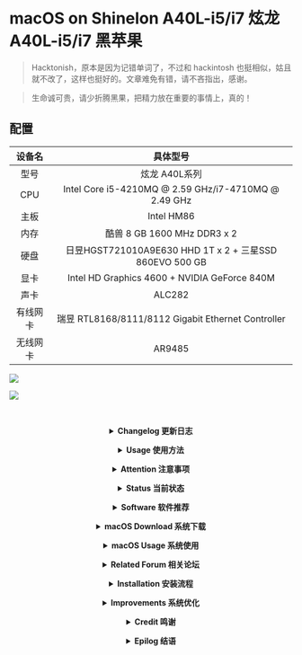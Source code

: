 # macOS on Shinelon A40L-i5/i7 炫龙 A40L-i5/i7 黑苹果

> Hacktonish，原本是因为记错单词了，不过和 hackintosh 也挺相似，姑且就不改了，这样也挺好的。文章难免有错，请不吝指出，感谢。

> 生命诚可贵，请少折腾黑果，把精力放在重要的事情上，真的！


## 配置

|  设备名  |                        具体型号                        |
| :------: | :----------------------------------------------------: |
|   型号   |                       炫龙 A40L系列                    |
|   CPU    |  Intel Core i5-4210MQ @ 2.59 GHz/i7-4710MQ @ 2.49 GHz  |
|   主板   |                        Intel HM86                      |
|   内存   |               酷兽 8 GB 1600 MHz DDR3 x 2              |
|   硬盘   |日昱HGST721010A9E630 HHD 1T x 2 + 三星SSD 860EVO 500 GB |
|   显卡   |      Intel HD Graphics 4600 + NVIDIA GeForce 840M      |  
|   声卡   |                          ALC282                        |
| 有线网卡 |   瑞昱 RTL8168/8111/8112 Gigabit Ethernet Controller   |
| 无线网卡 |                          AR9485                        |


![](https://github.com/i0Ek3/Hackintosh_4_Hasee_Shinelon_A40L/blob/master/pic/neofetch.jpg)

![](https://github.com/i0Ek3/Hackintosh_4_Hasee_Shinelon_A40L/blob/master/pic/system.jpg)



<div align="center">

&emsp;&emsp;

<b><details><summary>Changelog 更新日志</summary></b>

 2019-08-19：在 [1zilc](https://github.com/1zilc) 的基础上做了修改，解决了有线速率低的问题，目前也比较完美，暂无其他问题，目前就不打算继续折腾黑果了，实在是太浪费时间了，等我找到工作后再来玩，后会有期。

 2019-06-22: 重新定制了 USB，在 10.14.x 下只识别了 A40L 左边的 USB 3.0，即传输速率 5Gb/s，不过好比一个都没有，继续研究。对了，X230 的也重新定制了，还不错呦！突然发现，10.13.x 的时候，用 ssdt-dsdt 定制的都是很完美的，可以养老。

 2019-03-04: 由于买了新的显示器，原本的配置文件无法完美支持外接显示器，虽然我做了些改动后可以使用，但还是想着自己弄一个，所以准备 hotpatch 一下，没有日子。

 2018-11-20: 更新了 10.14，基于 ym2008 的版本。实在是没有时间折腾，具体的请等待 ym2008 的下一个版本吧！

 2018-09-25: 有时间会尝试 10.14，升级或者重装。

 2018-08-28: 重新安装了 10.13.6，EFI依旧使用之前提供的，一切 OK，似乎也不用单独安装无线安装包了！后续考虑更换 10.14。

 2018-07-27: 蓝牙问题通过绿联 29 元的蓝牙适配器 4.0 解决，好使，具体请看图！

 2018-07-23: 目前还稳定使用 10.13.4，之前升级过一次直接挂了，没找到问题，也没有时间继续折腾，所以目前不会更新了，除非炸的太厉害！

 2018-06-06: 贴一个在线编辑 config.plist 的网址[http://cloudclovereditor.altervista.org/cce/index.php](http://cloudclovereditor.altervista.org/cce/index.php)，另推荐一篇不错的帖子给新手[http://bbs.pcbeta.com/viewthread-1779539-1-1.html](http://bbs.pcbeta.com/viewthread-1779539-1-1.html)。

 2018-05-16: OK，搞定。另推荐 laod 的 ntfs 在 mac 下直接访问的[解决方案](https://laod.cn/free/mac-ntfs.html)。

 2018-05-15: 系统实在太卡了，真的受不鸟了，果断重新安装到 SSD 上。

 2018-05-09: 系统基本算是配置好了，但有一点是 SSD 的确要比 HHD 快太多了，新配置的黑苹果系统卡顿较之前严重，好在不是太影响使用，毕竟我用空间换时间。

 2018-05-05: 刚刚装好黑苹果和 linux 的双系统，接下来分别配置开发环境。安装上问题不大，先将 Linux 正常安装在 128G 的 SSD 上，再正常安装黑苹果到 2T 的 HHD，可实现独立启动双系统，互不影响。安全布局上，会采用[@drduh大神](https://github.com/drduh)的[方案](https://github.com/drduh/macOS-Security-and-Privacy-Guide)，也希望大家重视安全问题。


**ps: 最近剁了一块 2T 的硬盘，故有点冲动想要重新布局系统。并打算全系安全布局，后续看看进展和成果，或许可以更新出来供大家参考。**

</details>

<b><details><summary>Usage 使用方法</summary></b>

突然发现，一直都没有使用说明，哈哈，实在是愚钝，现在补上。当然了，如果你想按着教程制作自己的补丁，可以使用我 dsdt_ssdt 文件夹里的我没有 patched 文件，耐心一点，会有收获。你也可以用过下面的教程里的方法自己提取，也很简单。

现在来说说如何使用，前提是你要有一个黑苹果启动盘，然后挂载它的 EFI 分区，直接拷贝我 EFI-update 文件夹下对应的版本进行覆盖即可，然后安装就行。

至于启动盘的制作，可以看下面的教程。镜像的选择可以使用黑果小兵的，下面有提供链接，如果不好使可以换一个试试，我亲测的是 10.14，然后替换EFI文件。

安装完成后需要手动安装 AR9004WB-WIFI.pkg来启用无线网络，此后就不需要了。如有意外，可以再手动安装一下，这回就差不多了。

这就可以了，没有其他繁琐的步骤了。个人推荐使用我的 10.13.6 版本的 EFI，稳定，且可以使用外接显示器。 10.14 是基于 ym2008 的版本进行修改的，有一些小问题，比如无法外接显示器。想着自己重新 hotpatch 一套，但又懒又笨，不大想折腾了。所以不好说，万一就有了呢？

大概就是这些，祝好，有问题可以提 issue。

</details>


<b><details><summary>Attention 注意事项</summary></b>

上传了在网上找到的一份 A40L 拆机教程，当作备用，比如清灰或者更换内部组件等。之前因为不知道具体拆解步骤，导致部分内置组件被我破坏，并且导致键位凸起，倒不影响使用，就是心理别扭，所以今天又拆了一遍，解决了键位凸起问题。

注意外围都是长一点的螺丝，只有内部才是短的。而之前的键位凸起问题便是由于我错误的将长螺丝放到了短螺丝的位置造成的。

再一个就是，在拆完机准备装回去的时候先别着急，先通电看看各功能是否正常，比如键盘，usb 接口等，测试无误后再拧上螺丝。因为刚才发现，虽然凸起键位修正好了，但并没有测试任何功能是否正常，然后就装回去了，结果导致好多键位突然无法输入了！我也很无奈，只能重新拆机继续解决问题了！

其他的问题暂且还没有遇到，如果再有的话继续更新。告诫各位网友，玩机需谨慎，并且要有耐心，毕竟之前我都已经打算卖掉这个破烂了！打脸，说多了都是泪啊～

</details>


<b><details><summary>Status 当前状态</summary></b>

[Status -> /EFI-update/README.md](https://github.com/i0Ek3/Hackintosh_4_Hasee_Shinelon_A40L/blob/master/EFI-update/README.md?1532355116806)

</details>

<b><details><summary>Software 软件推荐</summary></b>

记录下我目前在 10.14.3 上常用的软件，以免哪天电脑崩了，尸骨全无。尽管每个月都会进行几次备份，但我依然会多做一些措施，这样放心。当然了，其他的一些软件你以可以参考我的[这个链接](https://github.com/i0Ek3/GeekWay/blob/master/App.md)，涵盖很多。但这里主要是我现在的笔记本上常用的，并做一些精简，去除一些功能重复但不怎么使用的软件，只列出名字，其他的自行下载吧。

 iTerm
 VLC, IINA
 ThinkerTool
 MEGASync
 Reeder
 Handshaker
 Flux
 Spark
 ShadowsocksX-NG
 ndm, Cakebrew
 calibre
 balenaEtcher
 FinderGo
 GPG Keychain
 Xnip
 Itsycal
 linux-command
 DesktopNaotu
 eZip, Keka
 zoom.us
 Docker
 CotEditor, Skim
 Alfred 3, Dash
 Motrix, Transmission, Proxyee Down
 Typora, Notion, Bear, Ulysses
 MacTeX, texstudio, texmaker
 GitKraken, Github Desktop
 DBeaver, Redis, rdm, Sequel Pro
 Xcode, JetBrains, Understand, Sourcetree
 Atom，Sublime Text，Visual Studio Code
 Telegram, Whalebird, Slack, Maipo
 Parallels Desktop, VirtualBox, VMware Fusion
 OmniGraffle, Sketch, StarUML
 Microsoft Word, Excel, PowerPoint, OneDrive
 Vivaldi, Ungoogled-Chromium, LibreFox, Chrom
 网易云音乐，迅雷，百度云，人人影视，微信，QQ，钉钉，番茄土豆

全部软件可参考下面几幅截图，上面列出来的是我日后必备的，尽量减少 SSD 的存储开销。其他的命令行软件这里没有列出，可以参考我上面的链接。

![1](https://github.com/i0Ek3/Hackintosh_4_Hasee_Shinelon_A40L/blob/master/pic/app1.jpg)
![2](https://github.com/i0Ek3/Hackintosh_4_Hasee_Shinelon_A40L/blob/master/pic/app2.jpg)
![3](https://github.com/i0Ek3/Hackintosh_4_Hasee_Shinelon_A40L/blob/master/pic/app3.jpg)
![4](https://github.com/i0Ek3/Hackintosh_4_Hasee_Shinelon_A40L/blob/master/pic/app4.jpg)
![5](https://github.com/i0Ek3/Hackintosh_4_Hasee_Shinelon_A40L/blob/master/pic/app5.jpg)

</details>

<b><details><summary>macOS Download 系统下载</summary></b>

[黑果小兵提供](https://mirrors.dtops.cc/iso/MacOS/daliansky_macos/)

</details>

<b><details><summary>macOS Usage 系统使用</summary></b>

 [官方使用指南](https://help.apple.com/macOS/high-sierra/mac-basics/?lang=zh-cn#/outro)<br>
 [xclient](http://xclient.info/?_=8854065baa5c04fa30fc193b4a000714)<br>
 [MAS](https://www.waerfa.com/tag/mas)<br>
 [mac360](http://mac360.com)<br>
 [推荐](https://www.waerfa.com/21-small-great-macos-apps)<br>
 [mac dev deploy](https://github.com/sb2nov/mac-setup)<br>
 [mactex](http://www.tug.org/mactex/mactex-download.html)<br>
 [软件推荐](https://www.zhihu.com/question/27158546)<br>


</details>

<b><details><summary>Related Forum 相关论坛</summary></b>

 [远景](http://bbs.pcbeta.com/forum.php?mod=viewthread&tid=1753483&page=1#pid47417983)<br>
 [tonymacx86](https://www.tonymacx86.com/)<br>
 [osx86](https://www.osx86.net)<br>
 [insanel](http://www.insanelymac.com)<br>
 [hackintosh zone](https://www.hackintosh.zone)<br>
 [威锋](https://bbs.feng.com/thread-htm-fid-102.html)<br>
 [bitbucket](https://bitbucket.org/RehabMan/os-x-fake-pci-id)<br>
 [itmanbu](https://www.itmanbu.com/appleacpiplatform.html)<br>
 [daliansky](https://blog.daliansky.net/ "黑果小兵")<br>
 [黑苹果的折腾时光](https://www.jianshu.com/p/bd57a9324f08)<br>
 [黑苹果乐园](https://imac.hk/category/course/)<br>
 [Create macOS installation USB](https://www.tonymacx86.com/threads/how-to-create-a-macos-high-sierra-public-beta-installation-usb.225520/)<br>
 [猫叔博客](https://www.maoshu.cc)<br>

</details>

<b><details><summary>Installation 安装流程</summary></b>

### 前情提要

15年的时候装过一次黑苹果，遗憾于当时没能坚持，故只进入了苹果系统后便放弃折腾了，从那以后，几乎完全使用Linux了。<br>

大概是在一周前，看微信公众号的时候，注意到有个安全研究人员用着联想的黑苹果，一下子又勾起了我的欲望。<br>

自己也是学计算机的，想想折腾个黑苹果也还是有必要的，所以2月6日晚开始折腾。<br>


### 安装过程

#### 材料准备

笔记本（最好是windows系统，方便操作，我使用的是win-to-go），16G U盘<br>

系统镜像，看清楚你的是原版还是经过修改的，修改的有的会自带四叶草等<br>

#### 相关软件

Windows<br>

diskgeniu<br>

transmac<br>

macOS <br>

Clover Configurator<br>

MACiASLzh<br>

#### 具体步骤

[制作启动盘](http://bbs.pcbeta.com/viewthread-1764286-1-5.html)，具体步骤在链接中也很详细，需要注意的是新建分区后，先别急着保存，直接管理员权限运行transmac进行restore即可，否则会出现没有权限之类的错误。多启动盘制作可以参考[https://sspai.com/post/419602](https://sspai.com/post/41960)和[http://bbs.pcbeta.com/forum.php?mod=viewthread&tid=1769200&extra=page%3D1%26filter%3Dtypeid%26typeid%3D1311%26typeid%3D1311](http://bbs.pcbeta.com/forum.php?mod=viewthread&tid=1769200&extra=page%3D1%26filter%3Dtypeid%26typeid%3D1311%26typeid%3D1311)<br>

开机重启，设置相应的bios模式，我这里是四叶草gpt安装，我的电脑需要设置为dual boot模式。此时会进入代码刷屏界面，根据不同的错误进行爬贴排错（这里的排错可以是更换相应的参数，config.plist配置文件）。如果直接进入苹果的界面，那么恭喜你可以进行下一步安装了。<br>

初始安装,进入系统后使用磁盘工具进行抹盘操作，*注意备份数据*。由于我的笔记本上的硬盘只剩一块128G的SSD了，故我将64G的U盘当作系统盘抹掉了，也就说，我的系统在U盘里，没什么大的问题，就是安装速度会很慢。期间会进行多次重启，耐心等待即可。<br>

系统安装，这一步的安装是基于上一步的，这里需要你设置相应的偏好，调整即可，问题不大，不出意外，不一会儿你便可以正式进入苹果系统了。系统的成熟度和流畅度依赖于你的电脑及你的配置文件，有的可能遇到花屏、卡顿等现象，不要着急，也不用担心，慢慢调整驱动，利用注入、hotpatch等进行调整优化和完善，慢慢的你会得到一个可以日常使用的、流畅的系统的。<br>

脱离U盘启动系统，在macOS下直接挂载系统盘和u盘相应的EFI分区（或者通过clover configurator操作更简单），将u盘EFI文件夹复制到系统盘中即可，这样的好处在于可以让你升级黑苹果的系统少折腾一些。<br>

快速启动，在苹果系统下运行clover configurator,挂载efi分区并加载config.plist配置文件，在clover configurator左边的boot项下选择default boot value，填写你想要直接进入的系统的名字，timeout设为0，保存覆盖重启即可。<br>

#### 系统图赏

![](https://github.com/i0Ek3/Hackintosh_4_Hasee_Shinelon_A40L/blob/master/pic/newScreen.jpg)
![](https://github.com/i0Ek3/Hackintosh_4_Hasee_Shinelon_A40L/blob/master/pic/multiDisplay.jepg)
![](https://github.com/i0Ek3/Hackintosh_4_Hasee_Shinelon_A40L/blob/master/pic/multi.jpg)
![02-11](https://github.com/i0Ek3/Hackintosh_4_Hasee_Shinelon_A40L/blob/master/pic/up.png)
![1](https://github.com/i0Ek3/Hackintosh_4_Hasee_Shinelon_A40L/blob/master/pic/屏幕快照%202018-02-08%2011.44.16.png)
![1](https://github.com/i0Ek3/Hackintosh_4_Hasee_Shinelon_A40L/blob/master/pic/屏幕快照%202018-02-08%2011.46.19.png)
![1](https://github.com/i0Ek3/Hackintosh_4_Hasee_Shinelon_A40L/blob/master/pic/屏幕快照%202018-02-08%2011.46.33.png)
![1](https://github.com/i0Ek3/Hackintosh_4_Hasee_Shinelon_A40L/blob/master/pic/屏幕快照%202018-02-08%2011.48.24.png)
![1](https://github.com/i0Ek3/Hackintosh_4_Hasee_Shinelon_A40L/blob/master/pic/屏幕快照%202018-02-08%2011.48.52.png)
![1](https://github.com/i0Ek3/Hackintosh_4_Hasee_Shinelon_A40L/blob/master/pic/屏幕快照%202018-02-08%2011.49.57.png)
![1](https://github.com/i0Ek3/Hackintosh_4_Hasee_Shinelon_A40L/blob/master/pic/屏幕快照%202018-02-08%2011.54.32.png)
![1](https://github.com/i0Ek3/Hackintosh_4_Hasee_Shinelon_A40L/blob/master/pic/audioid.png)
![1](https://github.com/i0Ek3/Hackintosh_4_Hasee_Shinelon_A40L/blob/master/pic/usb.png)
![1](https://github.com/i0Ek3/Hackintosh_4_Hasee_Shinelon_A40L/blob/master/pic/wifi.png)
![1](https://github.com/i0Ek3/Hackintosh_4_Hasee_Shinelon_A40L/blob/master/pic/原声.png)
![1](https://github.com/i0Ek3/Hackintosh_4_Hasee_Shinelon_A40L/blob/master/pic/核显.png)
![1](https://github.com/i0Ek3/Hackintosh_4_Hasee_Shinelon_A40L/blob/master/pic/电源.png)
![buletooth](https://github.com/i0Ek3/Hackintosh_4_Hasee_Shinelon_A40L/blob/master/pic/bluetooth.png)
![](https://github.com/i0Ek3/Hackintosh_4_Hasee_Shinelon_A40L/blob/master/pic/USB-1.jpg)
![](https://github.com/i0Ek3/Hackintosh_4_Hasee_Shinelon_A40L/blob/master/pic/USB-2.jpg)


#### 后记

继续完善和优化系统<br>

由于直接使用了网友的EFI，故接下来需要自己研究一番<br>

配置Mac开发环境，软件，日常使用<br>

另，系统是装在U盘里的，故接下来会迁移系统到ssd上<br>


#### 下载提供

[baiduPCS_Go](https://github.com/iikira/BaiduPCS-Go/releases) 下载速度很快的命令行版本的百度云，我用来下载dmg镜像文件<br>

macOS dmg 链接:https://pan.baidu.com/s/1eSToGuQ  密码:fqz5<br>

制作U盘启动所需材料 链接:https://pan.baidu.com/s/1dGJx8pr  密码:vvl8<br>

</details>

<b><details><summary>Improvements 系统优化</summary></b>

 [推荐1](http://bbs.pcbeta.com/viewthread-1742550-1-1.html)<br>
 [推荐2](http://i.pcbeta.com/space-uid-3322572.html)<br>
 [推荐3](https://www.jianshu.com/p/bd57a9324f08)<br>
 [仿冒声卡驱动](http://bbs.pcbeta.com/viewthread-1387094-1-1.html "用于解决睡眠无声问题")<br>
 [hotpatch](https://blog.daliansky.net/hotpatch-detailed-solution.html)<br>
 [DSDT/SSDT补丁](http://blog.csdn.net/wr132/article/details/54798754)<br>
 [DSDT/SSDT综合教程](http://blog.csdn.net/wangmj518/article/details/50748681)<br>
 [电池补丁制作](http://bbs.pcbeta.com/viewthread-1521462-1-1.html) <br>
 [提取DSDT/SSDT](http://bbs.pcbeta.com/viewthread-1571455-1-1.html)<br>
 [联合编译](http://bbs.pcbeta.com/viewthread-1475332-1-1.html)<br>
 [clover configurator使用](http://bbs.tpway.com/thread-5935-1-1.html)<br>
 [亮度修复](https://imac.hk/adjust-the-screen-brightness.html)<br>
 [ubunu下提取DSDT/SSDT](https://imac.hk/ubuntu-dsdt-ssdt-audio-id.html)<br>
 [内建SD读卡器](https://imac.hk/hackintosh-built-sd-reader.html) <br>
 [神舟系列驱动](http://bbs.pcbeta.com/viewthread-1761222-1-1.html)<br>
 [rehanman's guide for dsdt/ssdt fetch and build](https://www.tonymacx86.com/threads/guide-patching-laptop-dsdt-ssdts.152573/)<br>


### Linux下提取ssdt/dsdt及声卡信息

```Shell
$ sudo cp -r /sys/fireware/acpi/table/* /target-path
$ lspci -nn | grep Audio > ~/audio_info.txt
```


### 编译最新版的iasl

downlad latest version from [here](https://www.acpica.org/downloads)<br>

tar and build source<br>

```Shell
$ tar xzf acpica-unix-VERSION.tar.gz
$ cd acpica-unix-VERSION
$ make clean && make && sudo make install
$ iasl
```


### 编译及反编译ssdt/dsdt

**DO NOT OPEN .aml FILES WITH ANY TOOLS**<br>

根据上面提取的文件，只保留和dsdt/ssdt相关的文件即可<br>

将文件转换为.aml格式<br>

利用iasl及refs.txt联合反编译ssdt/dsdt为.dsl文件，删去.aml文件<br>

```Shell
$ iasl -da -dl -fe refs.txt DSDT.aml SSDT*.aml
```

**DO NOT OPEN .aml FILES WITH ANY TOOLS**

这时你会看到dsl文件的生成，这是我们需要修改的<br>

ssdt中有关于CPU的，仅需删除其中一个OEM Table ID为CpuPm那个即可，然后利用ssdtGEN.sh生成一个新的ssdt，并命名为删去的那个即可，如果没有的话则不用<br>

*ssdtGEN.sh及其他用到的工具都可以在本项目中找到并下载，另外我也会上传百度云一份。*<br>


### 修改相关代码并打补丁

确保你添加了相关的补丁源<br>

修改dsl文件中的代码，并打上你需要的补丁，或者你想要实现功能的补丁，直至编译零错误<br>

*建议观看@daxuexinsheng的视频，文末有地址*

对修改完成的文件进行重命名，并修改文件内的名字<br>

将.dsl文件编译为.aml文件<br>

```Shell
iasl *.dsl
```

最后将编译后的aml文件放到相应目录下，Clover中是/EFI/APCI/patched，并修改config.plist中的DropOEM=true，或者利用Clover configurator修改<br>

重启查看效果<br>

ps:只看教程可能晦涩难懂，我这里保存了远景论坛@daxuexinsheng录制的视频以供参考，感谢他的付出。<br>

链接:https://pan.baidu.com/s/1dCcpm2  密码:e9bs

</details>

<b><details><summary>Credit 鸣谢</summary></b>

[黑果小兵](https://daliansky.github.io) 安装过程是参考黑果小兵的博客记录进行的，也学习了很多其他的知识,感谢提供优质博客。博客中说博主69年生，那这样看来的话，真的是太厉害了!

[@ym2008](http://bbs.pcbeta.com/viewthread-1795746-1-1.html)

[@aryuan](http://bbs.pcbeta.com/viewthread-1795353-1-1.html)

[@1zilc](https://github.com/1zilc/K610d-i5-d3-10.14.5-efi-clover)

[13956737563](http://i.pcbeta.com/space-uid-4725659.html) 这位网友给了我很大的帮助，帮我指导了很多，非常非常感谢。

广大远景论坛的网友

</details>


<b><details><summary>Epilog 结语</summary></b>

自己动手，丰衣足食。祝大家心想事成^\_^!

</details>


</div>

